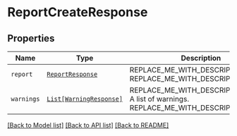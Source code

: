 # ReportCreateResponse



## Properties
Name | Type | Description | Notes
------------ | ------------- | ------------- | -------------
| `report` | [```ReportResponse```](ReportResponse.md) | REPLACE_ME_WITH_DESCRIPTION_BEGIN  REPLACE_ME_WITH_DESCRIPTION_END |  |
| `warnings` | [```List[WarningResponse]```](WarningResponse.md) | REPLACE_ME_WITH_DESCRIPTION_BEGIN A list of warnings. REPLACE_ME_WITH_DESCRIPTION_END |  |

[[Back to Model list]](../README.md#documentation-for-models) [[Back to API list]](../README.md#documentation-for-api-endpoints) [[Back to README]](../README.md)

